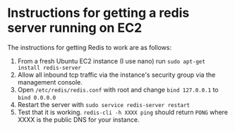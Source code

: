# Instructions for getting a redis server running on EC2

The instructions for getting Redis to work are as follows:

1. From a fresh Ubuntu EC2 instance (I use nano) run `sudo apt-get install redis-server`
2. Allow all inbound tcp traffic via the instance's security group via the management console.
3. Open `/etc/redis/redis.conf` with root and change `bind 127.0.0.1` to `bind 0.0.0.0`
4. Restart the server with `sudo service redis-server restart`
5. Test that it is working. `redis-cli -h XXXX ping` should return `PONG` where XXXX is the public DNS for your instance. 
